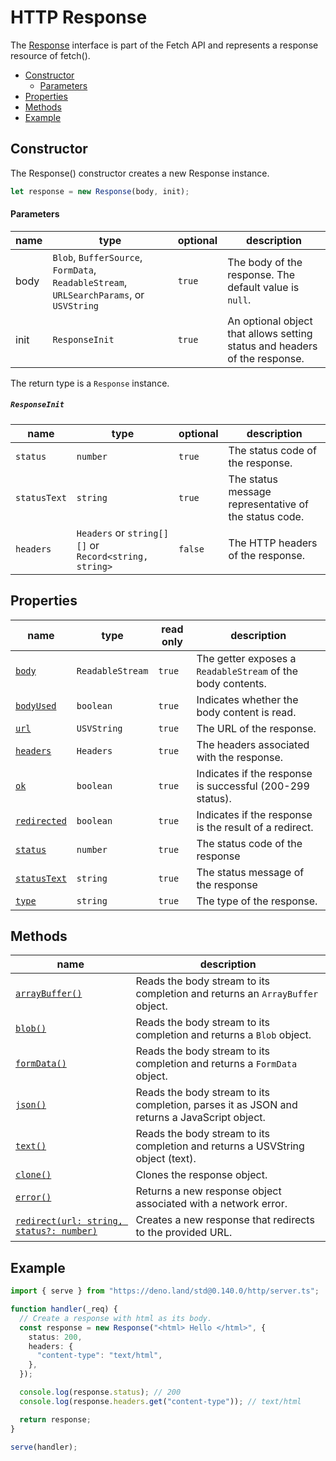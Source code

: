 # HTTP Response

The [Response](https://developer.mozilla.org/en-US/docs/Web/API/Response)
interface is part of the Fetch API and represents a response resource of
fetch().

- [Constructor](#constructor)
  - [Parameters](#parameters)
- [Properties](#properties)
- [Methods](#methods)
- [Example](#example)

## Constructor

The Response() constructor creates a new Response instance.

```ts
let response = new Response(body, init);
```

#### Parameters

| name | type                                                                                    | optional | description                                                                |
| ---- | --------------------------------------------------------------------------------------- | -------- | -------------------------------------------------------------------------- |
| body | `Blob`, `BufferSource`, `FormData`, `ReadableStream`, `URLSearchParams`, or `USVString` | `true`   | The body of the response. The default value is `null`.                     |
| init | `ResponseInit`                                                                          | `true`   | An optional object that allows setting status and headers of the response. |

The return type is a `Response` instance.

##### `ResponseInit`

| name         | type                                                  | optional | description                                           |
| ------------ | ----------------------------------------------------- | -------- | ----------------------------------------------------- |
| `status`     | `number`                                              | `true`   | The status code of the response.                      |
| `statusText` | `string`                                              | `true`   | The status message representative of the status code. |
| `headers`    | `Headers` or `string[][]` or `Record<string, string>` | `false`  | The HTTP headers of the response.                     |

## Properties

| name                       | type             | read only | description                                                 |
| -------------------------- | ---------------- | --------- | ----------------------------------------------------------- |
| [`body`][body]             | `ReadableStream` | `true`    | The getter exposes a `ReadableStream` of the body contents. |
| [`bodyUsed`][bodyused]     | `boolean`        | `true`    | Indicates whether the body content is read.                 |
| [`url`][url]               | `USVString`      | `true`    | The URL of the response.                                    |
| [`headers`][headers]       | `Headers`        | `true`    | The headers associated with the response.                   |
| [`ok`][ok]                 | `boolean`        | `true`    | Indicates if the response is successful (200-299 status).   |
| [`redirected`][redirected] | `boolean`        | `true`    | Indicates if the response is the result of a redirect.      |
| [`status`][status]         | `number`         | `true`    | The status code of the response                             |
| [`statusText`][statustext] | `string`         | `true`    | The status message of the response                          |
| [`type`][type]             | `string`         | `true`    | The type of the response.                                   |

## Methods

| name                                                 | description                                                                                 |
| ---------------------------------------------------- | ------------------------------------------------------------------------------------------- |
| [`arrayBuffer()`][arraybuffer]                       | Reads the body stream to its completion and returns an `ArrayBuffer` object.                |
| [`blob()`][blob]                                     | Reads the body stream to its completion and returns a `Blob` object.                        |
| [`formData()`][formdata]                             | Reads the body stream to its completion and returns a `FormData` object.                    |
| [`json()`][json]                                     | Reads the body stream to its completion, parses it as JSON and returns a JavaScript object. |
| [`text()`][text]                                     | Reads the body stream to its completion and returns a USVString object (text).              |
| [`clone()`][clone]                                   | Clones the response object.                                                                 |
| [`error()`][error]                                   | Returns a new response object associated with a network error.                              |
| [`redirect(url: string, status?: number)`][redirect] | Creates a new response that redirects to the provided URL.                                  |

## Example

```ts
import { serve } from "https://deno.land/std@0.140.0/http/server.ts";

function handler(_req) {
  // Create a response with html as its body.
  const response = new Response("<html> Hello </html>", {
    status: 200,
    headers: {
      "content-type": "text/html",
    },
  });

  console.log(response.status); // 200
  console.log(response.headers.get("content-type")); // text/html

  return response;
}

serve(handler);
```

[clone]: https://developer.mozilla.org/en-US/docs/Web/API/Response/clone
[error]: https://developer.mozilla.org/en-US/docs/Web/API/Response/error
[redirect]: https://developer.mozilla.org/en-US/docs/Web/API/Response/redirect
[body]: https://developer.mozilla.org/en-US/docs/Web/API/Body/body
[bodyused]: https://developer.mozilla.org/en-US/docs/Web/API/Body/bodyUsed
[url]: https://developer.mozilla.org/en-US/docs/Web/API/Request/url
[headers]: https://developer.mozilla.org/en-US/docs/Web/API/Request/headers
[ok]: https://developer.mozilla.org/en-US/docs/Web/API/Response/ok
[redirected]: https://developer.mozilla.org/en-US/docs/Web/API/Response/redirected
[status]: https://developer.mozilla.org/en-US/docs/Web/API/Response/status
[statustext]: https://developer.mozilla.org/en-US/docs/Web/API/Response/statusText
[type]: https://developer.mozilla.org/en-US/docs/Web/API/Response/type
[method]: https://developer.mozilla.org/en-US/docs/Web/API/Request/method
[readablestream]: https://developer.mozilla.org/en-US/docs/Web/API/ReadableStream
[arraybuffer]: https://developer.mozilla.org/en-US/docs/Web/API/Body/arrayBuffer
[blob]: https://developer.mozilla.org/en-US/docs/Web/API/Body/blob
[json]: https://developer.mozilla.org/en-US/docs/Web/API/Body/json
[text]: https://developer.mozilla.org/en-US/docs/Web/API/Body/text
[formdata]: https://developer.mozilla.org/en-US/docs/Web/API/Body/formdata
